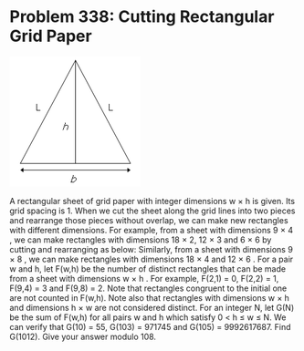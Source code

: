 # Problem 338: Cutting Rectangular Grid Paper

![p338](img/338.gif)

A rectangular sheet of grid paper with integer dimensions w × h is
given. Its grid spacing is 1. When we cut the sheet along the grid lines
into two pieces and rearrange those pieces without overlap, we can make
new rectangles with different dimensions. For example, from a sheet with
dimensions 9 × 4 , we can make rectangles with dimensions 18 × 2, 12 × 3
and 6 × 6 by cutting and rearranging as below: Similarly, from a sheet
with dimensions 9 × 8 , we can make rectangles with dimensions 18 × 4
and 12 × 6 . For a pair w and h, let F(w,h) be the number of distinct
rectangles that can be made from a sheet with dimensions w × h . For
example, F(2,1) = 0, F(2,2) = 1, F(9,4) = 3 and F(9,8) = 2. Note that
rectangles congruent to the initial one are not counted in F(w,h). Note
also that rectangles with dimensions w × h and dimensions h × w are not
considered distinct. For an integer N, let G(N) be the sum of F(w,h) for
all pairs w and h which satisfy 0 &lt; h ≤ w ≤ N. We can verify that
G(10) = 55, G(103) = 971745 and G(105) = 9992617687. Find G(1012). Give
your answer modulo 108.